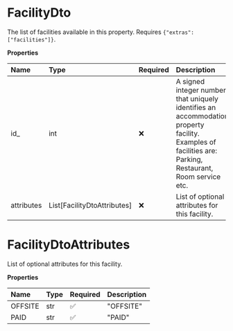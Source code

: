 # FacilityDto

The list of facilities available in this property. Requires `{"extras":["facilities"]}`.

**Properties**

| Name       | Type                        | Required | Description                                                                                                                                             |
| :--------- | :-------------------------- | :------- | :------------------------------------------------------------------------------------------------------------------------------------------------------ |
| id\_       | int                         | ❌       | A signed integer number that uniquely identifies an accommodation property facility. Examples of facilities are: Parking, Restaurant, Room service etc. |
| attributes | List[FacilityDtoAttributes] | ❌       | List of optional attributes for this facility.                                                                                                          |

# FacilityDtoAttributes

List of optional attributes for this facility.

**Properties**

| Name    | Type | Required | Description |
| :------ | :--- | :------- | :---------- |
| OFFSITE | str  | ✅       | "OFFSITE"   |
| PAID    | str  | ✅       | "PAID"      |

<!-- This file was generated by liblab | https://liblab.com/ -->

